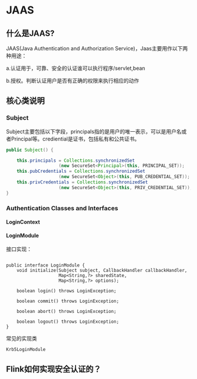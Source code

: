 # JAAS

## 什么是JAAS?

JAAS(Java Authentication and Authorization Service)，Jaas主要用作以下两种用途：

a.认证用于，可靠、安全的认证谁可以执行程序/servlet,bean

b.授权。判断认证用户是否有正确的权限来执行相应的动作



## 核心类说明

### Subject

Subject主要包括以下字段，principals指的是用户的唯一表示，可以是用户名或者Principal等。crediential是证书，包括私有和公共证书。

```java
public Subject() {

    this.principals = Collections.synchronizedSet
                    (new SecureSet<Principal>(this, PRINCIPAL_SET));
    this.pubCredentials = Collections.synchronizedSet
                    (new SecureSet<Object>(this, PUB_CREDENTIAL_SET));
    this.privCredentials = Collections.synchronizedSet
                    (new SecureSet<Object>(this, PRIV_CREDENTIAL_SET));
}
```

### Authentication Classes and Interfaces



#### LoginContext





#### LoginModule

接口实现：

```

public interface LoginModule {
    void initialize(Subject subject, CallbackHandler callbackHandler,
                    Map<String,?> sharedState,
                    Map<String,?> options);

    boolean login() throws LoginException;

    boolean commit() throws LoginException;

    boolean abort() throws LoginException;

    boolean logout() throws LoginException;
}
```

常见的实现类

```
Krb5LoginModule
```





## Flink如何实现安全认证的？



